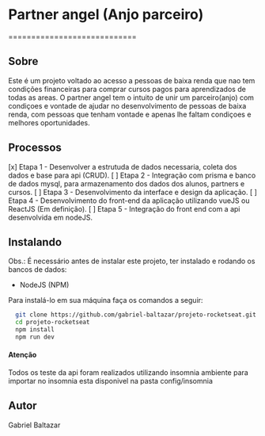 # Partner angel (Anjo parceiro)
============================
## Sobre
Este é um projeto voltado ao acesso a pessoas de baixa renda que nao tem condições financeiras para comprar cursos pagos para aprendizados de todas as areas. O partner angel tem o intuito de unir um parceiro(anjo) com condiçoes e vontade de ajudar no desenvolvimento de pessoas de baixa renda, com pessoas que tenham vontade e apenas lhe faltam condiçoes e melhores oportunidades. 

## Processos
[x] Etapa 1 - Desenvolver a estrutuda de dados necessaria, coleta dos dados e base para api (CRUD).
[ ] Etapa 2 - Integração com prisma e banco de dados mysql, para armazenamento dos dados dos alunos, partners e cursos.
[ ] Etapa 3 - Desenvolvimento da interface e design da aplicação.
[ ] Etapa 4 - Desenvolvimento do front-end da aplicação utilizando vueJS ou ReactJS (Em definição).
[ ] Etapa 5 - Integração do front end com a api desenvolvida em nodeJS.

## Instalando

Obs.: É necessário antes de instalar este projeto, ter instalado e rodando os bancos de dados: 
* NodeJS (NPM)

Para instalá-lo em sua máquina faça os comandos a seguir:

``` bash
  git clone https://github.com/gabriel-baltazar/projeto-rocketseat.git
  cd projeto-rocketseat
  npm install
  npm run dev
```

#### Atenção
Todos os teste da api foram realizados utilizando insomnia ambiente para importar no insomnia esta disponivel na pasta config/insomnia

## Autor
Gabriel Baltazar